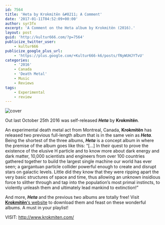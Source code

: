 ```yaml
---
id: 7564
title: 'Heta by Krokmitën &#8211; A Comment'
date: '2017-01-11T04:52:09+00:00'
author: syr3fx
excerpt: 'A Comment on the Heta album by Krokmitën (2016).'
layout: post
guid: 'http://kultur666.com/?p=7564'
publicize_twitter_user:
    - kultur666
publicize_google_plus_url:
    - 'https://plus.google.com/+Kultur666-k6/posts/fNyWUHJYTvU'
categories:
    - '2016'
    - Canada
    - 'Death Metal'
    - Music
    - Reviews
tags:
    - Experimental
    - review
---
```


![cover](http://localhost:8080/wp-content/uploads/2017/01/cover3.jpg)

Out last October 25th 2016 was self-released ***Heta*** by **Krokmitën**.

An experimental death metal act from Montreal, Canada, **Krokmitën** has released two previous full-length album that is in the same vein as ***Heta***. Being the shortest of the three albums, ***Heta*** is a concept album in where the premise of the album goes like this: “\[…\] In their quest to prove the existence of the elusive H particle and to know more about dark energy and dark matter, 10,000 scientists and engineers from over 100 countries gathered together to build the largest single machine our world has ever seen; a gargantuan particle collider powerful enough to create and disrupt stars on galactic levels. Little did they know that they were ripping apart the very basic structures of space and time, thus allowing an unknown insidious force to slither through and tap into the population’s most primal instincts, to violently unleash them and ultimately lead mankind to extinction!”

And more, ***Heta*** and the previous two albums are totally free! Visit [**Krokmitën**‘s website](http://www.krokmiten.com/) to download them and feast on these wonderful albums. A must in your playlist!

VISIT: <http://www.krokmiten.com/>